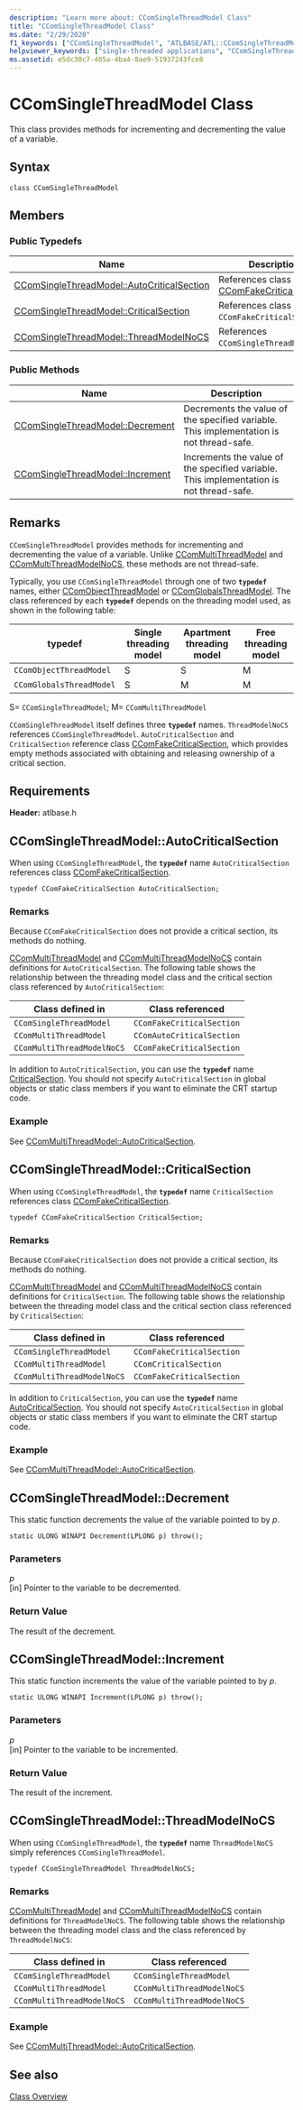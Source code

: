 ```yaml
---
description: "Learn more about: CComSingleThreadModel Class"
title: "CComSingleThreadModel Class"
ms.date: "2/29/2020"
f1_keywords: ["CComSingleThreadModel", "ATLBASE/ATL::CComSingleThreadModel", "ATLBASE/ATL::CComSingleThreadModel::AutoCriticalSection", "ATLBASE/ATL::CComSingleThreadModel::CriticalSection", "ATLBASE/ATL::CComSingleThreadModel::ThreadModelNoCS", "ATLBASE/ATL::CComSingleThreadModel::Decrement", "ATLBASE/ATL::CComSingleThreadModel::Increment"]
helpviewer_keywords: ["single-threaded applications", "CComSingleThreadModel class", "single-threaded applications, ATL"]
ms.assetid: e5dc30c7-405a-4ba4-8ae9-51937243fce8
---
```

# CComSingleThreadModel Class

This class provides methods for incrementing and decrementing the value of a variable.

## Syntax

```
class CComSingleThreadModel
```

## Members

### Public Typedefs

|Name|Description|
|----------|-----------------|
|[CComSingleThreadModel::AutoCriticalSection](#autocriticalsection)|References class [CComFakeCriticalSection](../../atl/reference/ccomfakecriticalsection-class.md).|
|[CComSingleThreadModel::CriticalSection](#criticalsection)|References class `CComFakeCriticalSection`.|
|[CComSingleThreadModel::ThreadModelNoCS](#threadmodelnocs)|References `CComSingleThreadModel`.|

### Public Methods

|Name|Description|
|----------|-----------------|
|[CComSingleThreadModel::Decrement](#decrement)|Decrements the value of the specified variable. This implementation is not thread-safe.|
|[CComSingleThreadModel::Increment](#increment)|Increments the value of the specified variable. This implementation is not thread-safe.|

## Remarks

`CComSingleThreadModel` provides methods for incrementing and decrementing the value of a variable. Unlike [CComMultiThreadModel](../../atl/reference/ccommultithreadmodel-class.md) and [CComMultiThreadModelNoCS](../../atl/reference/ccommultithreadmodelnocs-class.md), these methods are not thread-safe.

Typically, you use `CComSingleThreadModel` through one of two **`typedef`** names, either [CComObjectThreadModel](atl-typedefs.md#ccomobjectthreadmodel) or [CComGlobalsThreadModel](atl-typedefs.md#ccomglobalsthreadmodel). The class referenced by each **`typedef`** depends on the threading model used, as shown in the following table:

|typedef|Single threading model|Apartment threading model|Free threading model|
|-------------|----------------------------|-------------------------------|--------------------------|
|`CComObjectThreadModel`|S|S|M|
|`CComGlobalsThreadModel`|S|M|M|

S= `CComSingleThreadModel`; M= `CComMultiThreadModel`

`CComSingleThreadModel` itself defines three **`typedef`** names. `ThreadModelNoCS` references `CComSingleThreadModel`. `AutoCriticalSection` and `CriticalSection` reference class [CComFakeCriticalSection](../../atl/reference/ccomfakecriticalsection-class.md), which provides empty methods associated with obtaining and releasing ownership of a critical section.

## Requirements

**Header:** atlbase.h

## <a name="autocriticalsection"></a> CComSingleThreadModel::AutoCriticalSection

When using `CComSingleThreadModel`, the **`typedef`** name `AutoCriticalSection` references class [CComFakeCriticalSection](../../atl/reference/ccomfakecriticalsection-class.md).

```
typedef CComFakeCriticalSection AutoCriticalSection;
```

### Remarks

Because `CComFakeCriticalSection` does not provide a critical section, its methods do nothing.

[CComMultiThreadModel](../../atl/reference/ccommultithreadmodel-class.md) and [CComMultiThreadModelNoCS](../../atl/reference/ccommultithreadmodelnocs-class.md) contain definitions for `AutoCriticalSection`. The following table shows the relationship between the threading model class and the critical section class referenced by `AutoCriticalSection`:

|Class defined in|Class referenced|
|----------------------|----------------------|
|`CComSingleThreadModel`|`CComFakeCriticalSection`|
|`CComMultiThreadModel`|`CComAutoCriticalSection`|
|`CComMultiThreadModelNoCS`|`CComFakeCriticalSection`|

In addition to `AutoCriticalSection`, you can use the **`typedef`** name [CriticalSection](#criticalsection). You should not specify `AutoCriticalSection` in global objects or static class members if you want to eliminate the CRT startup code.

### Example

See [CComMultiThreadModel::AutoCriticalSection](../../atl/reference/ccommultithreadmodel-class.md#autocriticalsection).

## <a name="criticalsection"></a> CComSingleThreadModel::CriticalSection

When using `CComSingleThreadModel`, the **`typedef`** name `CriticalSection` references class [CComFakeCriticalSection](../../atl/reference/ccomfakecriticalsection-class.md).

```
typedef CComFakeCriticalSection CriticalSection;
```

### Remarks

Because `CComFakeCriticalSection` does not provide a critical section, its methods do nothing.

[CComMultiThreadModel](../../atl/reference/ccommultithreadmodel-class.md) and [CComMultiThreadModelNoCS](../../atl/reference/ccommultithreadmodelnocs-class.md) contain definitions for `CriticalSection`. The following table shows the relationship between the threading model class and the critical section class referenced by `CriticalSection`:

|Class defined in|Class referenced|
|----------------------|----------------------|
|`CComSingleThreadModel`|`CComFakeCriticalSection`|
|`CComMultiThreadModel`|`CComCriticalSection`|
|`CComMultiThreadModelNoCS`|`CComFakeCriticalSection`|

In addition to `CriticalSection`, you can use the **`typedef`** name [AutoCriticalSection](#autocriticalsection). You should not specify `AutoCriticalSection` in global objects or static class members if you want to eliminate the CRT startup code.

### Example

See [CComMultiThreadModel::AutoCriticalSection](../../atl/reference/ccommultithreadmodel-class.md#autocriticalsection).

## <a name="decrement"></a> CComSingleThreadModel::Decrement

This static function decrements the value of the variable pointed to by *p*.

```
static ULONG WINAPI Decrement(LPLONG p) throw();
```

### Parameters

*p*<br/>
[in] Pointer to the variable to be decremented.

### Return Value

The result of the decrement.

## <a name="increment"></a> CComSingleThreadModel::Increment

This static function increments the value of the variable pointed to by *p*.

```
static ULONG WINAPI Increment(LPLONG p) throw();
```

### Parameters

*p*<br/>
[in] Pointer to the variable to be incremented.

### Return Value

The result of the increment.

## <a name="threadmodelnocs"></a> CComSingleThreadModel::ThreadModelNoCS

When using `CComSingleThreadModel`, the **`typedef`** name `ThreadModelNoCS` simply references `CComSingleThreadModel`.

```
typedef CComSingleThreadModel ThreadModelNoCS;
```

### Remarks

[CComMultiThreadModel](../../atl/reference/ccommultithreadmodel-class.md) and [CComMultiThreadModelNoCS](../../atl/reference/ccommultithreadmodelnocs-class.md) contain definitions for `ThreadModelNoCS`. The following table shows the relationship between the threading model class and the class referenced by `ThreadModelNoCS`:

|Class defined in|Class referenced|
|----------------------|----------------------|
|`CComSingleThreadModel`|`CComSingleThreadModel`|
|`CComMultiThreadModel`|`CComMultiThreadModelNoCS`|
|`CComMultiThreadModelNoCS`|`CComMultiThreadModelNoCS`|

### Example

See [CComMultiThreadModel::AutoCriticalSection](../../atl/reference/ccommultithreadmodel-class.md#autocriticalsection).

## See also

[Class Overview](../../atl/atl-class-overview.md)
